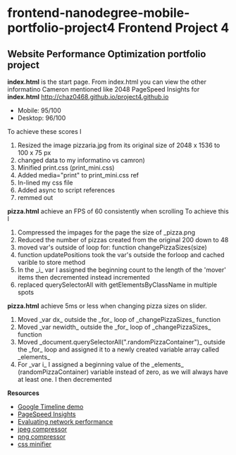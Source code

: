 **frontend-nanodegree-mobile-portfolio-project4**
**Frontend Project 4**
=======
## Website Performance Optimization portfolio project

**index.html** is the start page. From index.html you can view the other informatino Cameron mentioned like 2048 
PageSpeed Insights for **index.html**  http://chaz0468.github.io/project4.github.io
<ul>
	<li>Mobile: 95/100</li>
	<li>Desktop: 96/100</li>
</ul>
To achieve these scores I 
<ol>
<li>Resized the image pizzaria.jpg from its original size of 2048 x 1536 to 100 x 75 px</li>
    <li>changed data to my informatino vs camron)</li>
    <li>Minified print.css (print_mini.css)</li>
    <li>Added media="print" to print_mini.css ref</li>
    <li>In-lined my css file</li>
    <li>Added async to script references</li>
    <li>remmed out <link href="http://fonts.googleapis.com/css?family=Open+Sans:400,700" rel="stylesheet"></li>
 </ol>
 
 **pizza.html** achieve an FPS of 60 consistently when scrolling
 To achieve this I 
 <ol>
 	<li>Compressed the impages for the page the size of _pizza.png</li>
 	<li>Reduced the number of pizzas created from the original 200 down to 48</li>
 	<li> moved var's outside of loop for: function changePizzaSizes(size)</li>
 	<li>function updatePositions took the var's outside the forloop and cached varible to store method</li>
 	<li>In the _i_ var I assigned the beginning count to the length of the 'mover' items then decremented instead incremented </li>
 	<li>replaced querySelectorAll with getElementsByClassName in multiple spots</li>
 	
 </ol>
 
 **pizza.html** achieve 5ms or less when changing pizza sizes on slider. 
 <ol>
 	<li>Moved _var dx_ outside the _for_ loop of _changePizzaSizes_ function</li>
 	<li>Moved _var newidth_ outside the _for_ loop of _changePizzaSizes_ function</li>
 	<li>Moved _document.querySelectorAll(".randomPizzaContainer")_ outside the _for_ loop and assigned it to a newly created variable array called _elements_</li>
 	<li>For _var i_ I assigned a beginning value of the _elements_ (randomPizzaContainer) variable instead of zero, as we will always have at least one. I then decremented</li>
 </ol>
 
 **Resources**
 <ul>
 	<li><a href="https://developer.chrome.com/devtools/docs/demos/too-much-layout/index">Google Timeline demo</a></li>
 	<li><a href="https://developers.google.com/speed/pagespeed/insights/?url=http%3A%2F%2Fchaz0468.github.io%2Fproject4.github.io&tab=mobile">PageSpeed Insights</a></li>
 	<li><a href="https://developer.chrome.com/devtools/docs/network">Evaluating network performance</a></li>
 	<li><a href="http//jpeg-optimizer.com/">jpeg compressor</a></li>
 	<li><a href="http://tinypng.com">png compressor</a></li>
 	<li><a href="http://cssminify.com/">css minifier</a></li>
 </ul>

